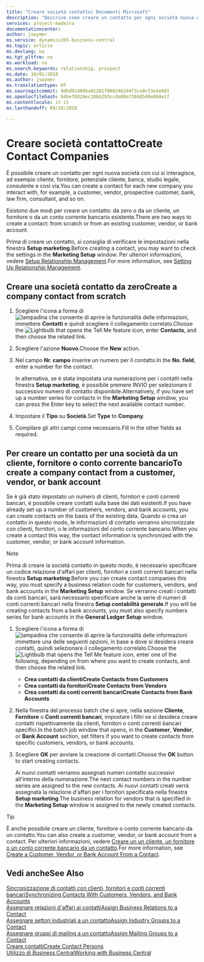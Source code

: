 ```yaml
---
title: "Creare società contatto| Documenti Microsoft"
description: "Descrive come creare un contatto per ogni società nuova o potenziale con cui si interagisce o si hanno relazioni."
services: project-madeira
documentationcenter: 
author: jswymer
ms.service: dynamics365-business-central
ms.topic: article
ms.devlang: na
ms.tgt_pltfrm: na
ms.workload: na
ms.search.keywords: relationship, prospect
ms.date: 10/01/2018
ms.author: jswymer
ms.translationtype: HT
ms.sourcegitcommit: 9dbd92409ba02281f008246194f3ce0c53e4e001
ms.openlocfilehash: 64bef8820ec10bb293ccda88e7384d5d9e868e1f
ms.contentlocale: it-it
ms.lasthandoff: 09/28/2018

---
```

# <a name="create-contact-companies"></a><span data-ttu-id="b80bc-103">Creare società contatto</span><span class="sxs-lookup"><span data-stu-id="b80bc-103">Create Contact Companies</span></span>
<span data-ttu-id="b80bc-104">È possibile creare un contatto per ogni nuova società con cui si interagisce, ad esempio cliente, fornitore, potenziale cliente, banca, studio legale, consulente e così via.</span><span class="sxs-lookup"><span data-stu-id="b80bc-104">You can create a contact for each new company you interact with, for example, a customer, vendor, prospective customer, bank, law firm, consultant, and so on.</span></span>

<span data-ttu-id="b80bc-105">Esistono due modi per creare un contatto: da zero o da un cliente, un fornitore o da un conto corrente bancario esistente.</span><span class="sxs-lookup"><span data-stu-id="b80bc-105">There are two ways to create a contact: from scratch or from an existing customer, vendor, or bank account.</span></span>

<span data-ttu-id="b80bc-106">Prima di creare un contatto, si consiglia di verificare le impostazioni nella finestra **Setup marketing**.</span><span class="sxs-lookup"><span data-stu-id="b80bc-106">Before creating a contact, you may want to check the settings in the **Marketing Setup** window.</span></span> <span data-ttu-id="b80bc-107">Per ulteriori informazioni, vedere [Setup Relationship Management](marketing-setup-marketing.md).</span><span class="sxs-lookup"><span data-stu-id="b80bc-107">For more information, see [Setting Up Relationship Management](marketing-setup-marketing.md).</span></span>

## <a name="create-a-company-contact-from-scratch"></a><span data-ttu-id="b80bc-108">Creare una società contatto da zero</span><span class="sxs-lookup"><span data-stu-id="b80bc-108">Create a company contact from scratch</span></span>
1. <span data-ttu-id="b80bc-109">Scegliere l'icona a forma di ![lampadina che consente di aprire la funzionalità delle informazioni](media/ui-search/search_small.png "Informazioni sull'operazione che si desidera eseguire"), immettere **Contatti** e quindi scegliere il collegamento correlato.</span><span class="sxs-lookup"><span data-stu-id="b80bc-109">Choose the ![Lightbulb that opens the Tell Me feature](media/ui-search/search_small.png "Tell me what you want to do") icon, enter **Contacts**, and then choose the related link.</span></span>
2. <span data-ttu-id="b80bc-110">Scegliere l'azione **Nuovo**.</span><span class="sxs-lookup"><span data-stu-id="b80bc-110">Choose the **New** action.</span></span>
3. <span data-ttu-id="b80bc-111">Nel campo **Nr. campo** inserire un numero per il contatto.</span><span class="sxs-lookup"><span data-stu-id="b80bc-111">In the **No. field**, enter a number for the contact.</span></span>

    <span data-ttu-id="b80bc-112">In alternativa, se è stata impostata una numerazione per i contatti nella finestra **Setup marketing**, è possibile premere INVIO per selezionare il successivo numero di contatto disponibile.</span><span class="sxs-lookup"><span data-stu-id="b80bc-112">Alternatively, if you have set up a number series for contacts in the **Marketing Setup** window, you can press the Enter key to select the next available contact number.</span></span>  
4. <span data-ttu-id="b80bc-113">Impostare il **Tipo** su **Società**.</span><span class="sxs-lookup"><span data-stu-id="b80bc-113">Set **Type** to **Company**.</span></span>
5. <span data-ttu-id="b80bc-114">Compilare gli altri campi come necessario.</span><span class="sxs-lookup"><span data-stu-id="b80bc-114">Fill in the other fields as required.</span></span>

## <a name="to-create-a-company-contact-from-a-customer-vendor-or-bank-account"></a><span data-ttu-id="b80bc-115">Per creare un contatto per una società da un cliente, fornitore o conto corrente bancario</span><span class="sxs-lookup"><span data-stu-id="b80bc-115">To create a company contact from a customer, vendor, or bank account</span></span>
<span data-ttu-id="b80bc-116">Se è già stato impostato un numero di clienti, fornitori e conti correnti bancari, è possibile creare contatti sulla base dei dati esistenti.</span><span class="sxs-lookup"><span data-stu-id="b80bc-116">If you have already set up a number of customers, vendors, and bank accounts, you can create contacts on the basis of the existing data.</span></span> <span data-ttu-id="b80bc-117">Quando si crea un contatto in questo modo, le informazioni di contatto verranno sincronizzate con clienti, fornitori, o le informazioni del conto corrente bancario.</span><span class="sxs-lookup"><span data-stu-id="b80bc-117">When you create a contact this way, the contact information is synchronized with the customer, vendor, or bank account information.</span></span>

> [!NOTE]  
>   <span data-ttu-id="b80bc-118">Prima di creare la società contatto in questo modo, è necessario specificare un codice relazione d'affari per clienti, fornitori e conti correnti bancari nella finestra **Setup marketing**.</span><span class="sxs-lookup"><span data-stu-id="b80bc-118">Before you can create contact companies this way, you must specify a business relation code for customers, vendors, and bank accounts in the **Marketing Setup** window.</span></span> <span data-ttu-id="b80bc-119">Se verranno creati i contatti da conti bancari, sarà necessario specificare anche la serie di numeri di conti correnti bancari nella finestra **Setup contabilità generale**.</span><span class="sxs-lookup"><span data-stu-id="b80bc-119">If you will be creating contacts from a bank accounts, you must also specify numbers series for bank accounts in the **General Ledger Setup** window.</span></span>

1. <span data-ttu-id="b80bc-120">Scegliere l'icona a forma di ![lampadina che consente di aprire la funzionalità delle informazioni](media/ui-search/search_small.png "Informazioni sull'operazione che si desidera eseguire") immettere una delle seguenti opzioni, in base a dove si desidera creare contatti, quindi selezionare il collegamento correlato.</span><span class="sxs-lookup"><span data-stu-id="b80bc-120">Choose the ![Lightbulb that opens the Tell Me feature](media/ui-search/search_small.png "Tell me what you want to do") icon, enter one of the following, depending on from where you want to create contacts, and then choose the related link.</span></span>
   * <span data-ttu-id="b80bc-121">**Crea contatti da clienti**</span><span class="sxs-lookup"><span data-stu-id="b80bc-121">**Create Contacts from Customers**</span></span>
   * <span data-ttu-id="b80bc-122">**Crea contatti da fornitori**</span><span class="sxs-lookup"><span data-stu-id="b80bc-122">**Create Contacts from Vendors**</span></span>
   * <span data-ttu-id="b80bc-123">**Crea contatti da conti correnti bancari**</span><span class="sxs-lookup"><span data-stu-id="b80bc-123">**Create Contacts from Bank Accounts**</span></span>
2. <span data-ttu-id="b80bc-124">Nella finestra del processo batch che si apre, nella sezione **Cliente**, **Fornitore** o **Conti correnti bancari**, impostare i filtri se si desidera creare contatti rispettivamente da clienti, fornitori o conti correnti bancari specifici.</span><span class="sxs-lookup"><span data-stu-id="b80bc-124">In the batch job window that opens, in the **Customer**, **Vendor**, or **Bank Account** section, set filters if you want to create contacts from specific customers, vendors, or bank accounts.</span></span>
3. <span data-ttu-id="b80bc-125">Scegliere **OK** per avviare la creazione di contatti.</span><span class="sxs-lookup"><span data-stu-id="b80bc-125">Choose the **OK** button to start creating contacts.</span></span>

    <span data-ttu-id="b80bc-126">Ai nuovi contatti verranno assegnati numeri contatto successivi all'interno della numerazione.</span><span class="sxs-lookup"><span data-stu-id="b80bc-126">The next contact numbers in the number series are assigned to the new contacts.</span></span> <span data-ttu-id="b80bc-127">Ai nuovi contatti creati verrà assegnata la relazione d'affari per i fornitori specificata nella finestra **Setup marketing**.</span><span class="sxs-lookup"><span data-stu-id="b80bc-127">The business relation for vendors that is specified in the **Marketing Setup** window is assigned to the newly created contacts.</span></span>

> [!TIP]  
>   <span data-ttu-id="b80bc-128">È anche possibile creare un cliente, fornitore o conto corrente bancario da un contatto.</span><span class="sxs-lookup"><span data-stu-id="b80bc-128">You can also create a customer, vendor, or bank account from a contact.</span></span> <span data-ttu-id="b80bc-129">Per ulteriori informazioni, vedere [Creare un un cliente, un fornitore o un conto corrente bancario da un contatto](marketing-how-create-contacts-new-customers-vendors-bank-accounts.md).</span><span class="sxs-lookup"><span data-stu-id="b80bc-129">For more information, see [Create a Customer, Vendor, or Bank Account From a Contact](marketing-how-create-contacts-new-customers-vendors-bank-accounts.md).</span></span>

## <a name="see-also"></a><span data-ttu-id="b80bc-130">Vedi anche</span><span class="sxs-lookup"><span data-stu-id="b80bc-130">See Also</span></span>
[<span data-ttu-id="b80bc-131">Sincronizzazione di contatti con clienti, fornitori e conti correnti bancari</span><span class="sxs-lookup"><span data-stu-id="b80bc-131">Synchronizing Contacts With Customers, Vendors, and Bank Accounts</span></span>](marketing-synchronize-contacts-customers-vendors-bank-accounts.md)  
[<span data-ttu-id="b80bc-132">Assegnare relazioni d'affari ai contatti</span><span class="sxs-lookup"><span data-stu-id="b80bc-132">Assign Business Relations to a Contact</span></span>](marketing-business-relations.md#AssignBusRelContact)  
[<span data-ttu-id="b80bc-133">Assegnare settori industriali a un contatto</span><span class="sxs-lookup"><span data-stu-id="b80bc-133">Assign Industry Groups to a Contact</span></span>](marketing-industry-groups.md#AssignIndustryGroupContact)  
[<span data-ttu-id="b80bc-134">Assegnare gruppi di mailing a un contatto</span><span class="sxs-lookup"><span data-stu-id="b80bc-134">Assign Mailing Groups to a Contact</span></span>](marketing-mailing-groups.md#AssignMailGroupContact)  
[<span data-ttu-id="b80bc-135">Creare contatti</span><span class="sxs-lookup"><span data-stu-id="b80bc-135">Create Contact Persons</span></span>](marketing-create-contact-persons.md)  
[<span data-ttu-id="b80bc-136">Utilizzo di Business Central</span><span class="sxs-lookup"><span data-stu-id="b80bc-136">Working with Business Central</span></span>](ui-work-product.md)


